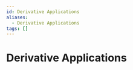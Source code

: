 ```yaml
---
id: Derivative Applications
aliases:
  - Derivative Applications
tags: []
---
```

# Derivative Applications

